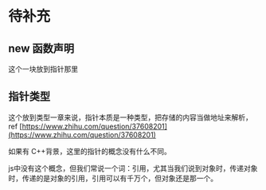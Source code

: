 # 待补充

## new 函数声明

这个一块放到指针那里

## 指针类型

这个放到类型一章来说，指针本质是一种类型，把存储的内容当做地址来解析， ref [https://www.zhihu.com/question/37608201](https://www.zhihu.com/question/37608201)

如果有 C++背景，这里的指针的概念没有什么不同。

js中没有这个概念，但我们常说一个词：引用，尤其当我们说到对象时，传递对象时，传递的是对象的引用，引用可以有千万个，但对象还是那一个。

